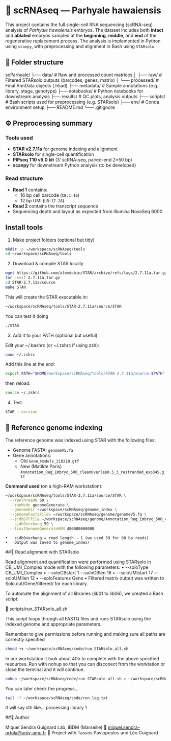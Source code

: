 # 🧬 scRNAseq — Parhyale hawaiensis

This project contains the full single-cell RNA sequencing (scRNA-seq) analysis of *Parhyale hawaiensis* embryos. The dataset includes both **intact** and **ablated** embryos sampled at the **beginning**, **middle**, and **end** of the regenerative replacement process. The analysis is implemented in Python using `scanpy`, with preprocessing and alignment in Bash using `STARsolo`.


## 📁 Folder structure

scParhyale/
├── data/                # Raw and processed count matrices
│   ├── raw/             # Filtered STARsolo outputs (barcodes, genes, matrix)
│   └── processed/       # Final AnnData objects (.h5ad)
├── metadata/            # Sample annotations (e.g. library, stage, genotype)
├── notebooks/           # Python notebooks for downstream analysis
├── results/             # QC plots, analysis outputs
├── scripts/             # Bash scripts used for preprocessing (e.g. STARsolo)
├── env/                 # Conda environment setup
├── README.md
└── .gitignore


## ⚙️ Preprocessing summary

### Tools used
- **STAR v2.7.11a** for genome indexing and alignment
- **STARsolo** for single-cell quantification
- **PIPseq T10 v5.0 kit** (3′ scRNA-seq, paired-end 2×50 bp)
- **scanpy** for downstream Python analysis (to be developed)

### Read structure
- **Read 1** contains:
  - 16 bp cell barcode (`CB:1-16`)
  - 12 bp UMI (`UB:17-28`)
- **Read 2** contains the transcript sequence
- Sequencing depth and layout as expected from Illumina NovaSeq 6000

## Install tools
1. Make project folders (optional but tidy)
```bash
mkdir -p ~/workspace/scRNAseq/tools
cd ~/workspace/scRNAseq/tools

```

2. Download & compile STAR locally
```bash
wget https://github.com/alexdobin/STAR/archive/refs/tags/2.7.11a.tar.gz
tar -xvzf 2.7.11a.tar.gz
cd STAR-2.7.11a/source
make STAR
```

This will create the STAR executable in:
```bash
~/workspace/scRNAseq/tools/STAR-2.7.11a/source/STAR

```

You can test it doing 
```bash
./STAR
```

3. Add it to your PATH (optional but useful)

Edit your ~/.bashrc (or ~/.zshrc if using zsh):
```bash
nano ~/.zshrc
```

Add this line at the end:
```bash
export PATH="$HOME/workspace/scRNAseq/tools/STAR-2.7.11a/source:$PATH"
```

then reload:
```bash
source ~/.zshrc
```

4. Test
```bash
STAR --version
```

## 🧬 Reference genome indexing

The reference genome was indexed using STAR with the following files:

- Genome FASTA: `genomeV5.fa`
- Gene annotations:
  - Old `Gene_Models_210210.gtf`
  - New (Matilde Paris) `Annotation_Reg_Embryo_500_cleanOverlap0.5_3_restranded_exp345.gtf`

**Command used** (on a high-RAM workstation):

```bash
~/workspace/scRNAseq/tools/STAR-2.7.11a/source/STAR \
  --runThreadN 60 \
  --runMode genomeGenerate \
  --genomeDir ~/workspace/scRNAseq/genome_index \
  --genomeFastaFiles ~/workspace/scRNAseq/genome/genomeV5.fa \
  --sjdbGTFfile ~/workspace/scRNAseq/genome/Annotation_Reg_Embryo_500_cleanOverlap0.5_3_restranded_exp345.gtf \
  --sjdbOverhang 59 \
  --limitGenomeGenerateRAM 480000000000

```

	•	sjdbOverhang = read length - 1 (we used 59 for 60 bp reads)
	•	Output was saved to genome_index/


##🎯 Read alignment with STARsolo

Read alignment and quantification were performed using STARsolo in CB_UMI_Complex mode with the following parameters:
	•	--soloType CB_UMI_Complex
	•	--soloCBstart 1 --soloCBlen 16
	•	--soloUMIstart 17 --soloUMIlen 12
	•	--soloFeatures Gene
	•	Filtered matrix output was written to Solo.out/Gene/filtered/ for each library.

To automate the alignment of all libraries (lib01 to lib06), we created a Bash script:

📄 scripts/run_STARsolo_all.sh

This script loops through all FASTQ files and runs STARsolo using the indexed genome and appropriate parameters.

Remember to give permissions before running and making sure all paths are correctly specified
```bash
chmod +x ~/workspace/scRNAseq/code/run_STARsolo_all.sh
```

In our workstation it took about 40h to complete with the above specified resources. Run with nohup so that you can disconect from the worktation or close the terminal and it will continue.

```bash
nohup ~/workspace/scRNAseq/code/run_STARsolo_all.sh > ~/workspace/scRNAseq/code/run_log.txt 2>&1 &
```

You can later check the progress...

```bash
tail -f ~/workspace/scRNAseq/code/run_log.txt
```

It will say sth like... processing library 1

##👤 Author

Miquel Sendra
Guignard Lab, IBDM (Marseille)
📧 miquel.sendra-ortola@univ-amu.fr
🔬 Project with Tassos Pavlopoulos and Léo Guignard
